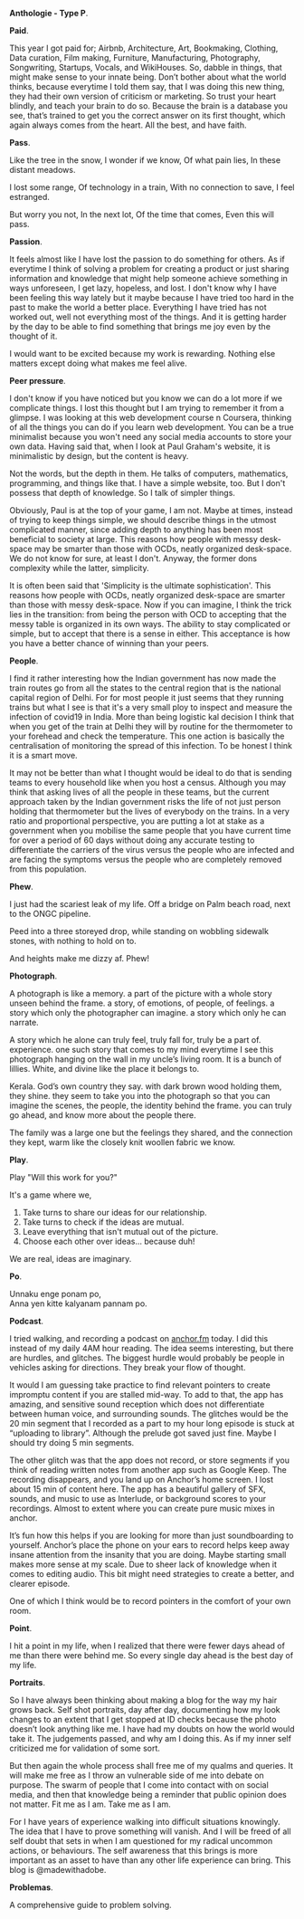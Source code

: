 **Anthologie - Type P**.

**Paid**.

This year I got paid for; Airbnb, Architecture, Art, Bookmaking, Clothing, Data curation, Film making, Furniture, Manufacturing, Photography, Songwriting, Startups, Vocals, and WikiHouses. So, dabble in things, that might make sense to your innate being. Don’t bother about what the world thinks, because everytime I told them say, that I was doing this new thing, they had their own version of criticism or marketing. So trust your heart blindly, and teach your brain to do so. Because the brain is a database you see, that’s trained to get you the correct answer on its first thought, which again always comes from the heart. All the best, and have faith.

**Pass**.

Like the tree in the snow,
I wonder if we know,
Of what pain lies,
In these distant meadows.

I lost some range,
Of technology in a train,
With no connection to save,
I feel estranged.

But worry you not,
In the next lot,
Of the time that comes,
Even this will pass.

**Passion**.

It feels almost like I have lost the passion to do something for others. As if everytime I think of solving a problem for creating a product or just sharing information and knowledge that might help someone achieve something in ways unforeseen, I get lazy, hopeless, and lost. I don't know why I have been feeling this way lately but it maybe because I have tried too hard in the past to make the world a better place. Everything I have tried has not worked out, well not everything most of the things. And it is getting harder by the day to be able to find something that brings me joy even by the thought of it.

I would want to be excited because my work is rewarding. Nothing else matters except doing what makes me feel alive.

**Peer pressure**.

I don't know if you have noticed but you know we can do a lot more if we complicate things. I lost this thought but I am trying to remember it from a glimpse. I was looking at this web development course n Coursera, thinking of all the things you can do if you learn web development. You can be a true minimalist because you won't need any social media accounts to store your own data. Having said that, when I look at Paul Graham's website, it is minimalistic by design, but the content is heavy.

Not the words, but the depth in them. He talks of computers, mathematics, programming, and things like that. I have a simple website, too. But I don't possess that depth of knowledge. So I talk of simpler things.

Obviously, Paul is at the top of your game, I am not. Maybe at times, instead of trying to keep things simple, we should describe things in the utmost complicated manner, since adding depth to anything has been most beneficial to society at large. This reasons how people with messy desk-space may be smarter than those with OCDs, neatly organized desk-space. We do not know for sure, at least I don't. Anyway, the former dons complexity while the latter, simplicity.

It is often been said that 'Simplicity is the ultimate sophistication'. This reasons how people with OCDs, neatly organized desk-space are smarter than those with messy desk-space. Now if you can imagine, I think the trick lies in the transition: from being the person with OCD to accepting that the messy table is organized in its own ways. The ability to stay complicated or simple, but to accept that there is a sense in either. This acceptance is how you have a better chance of winning than your peers.

**People**.

I find it rather interesting how the Indian government has now made the train routes go from all the states to the central region that is the national capital region of Delhi. For for most people it just seems that they running trains but what I see is that it's a very small ploy to inspect and measure the infection of covid19 in India. More than being logistic kal decision I think that when you get of the train at Delhi they will by routine for the thermometer to your forehead and check the temperature. This one action is basically the centralisation of monitoring the spread of this infection. To be honest I think it is a smart move.

It may not be better than what I thought would be ideal to do that is sending teams to every household like when you host a census. Although you may think that asking lives of all the people in these teams, but the current approach taken by the Indian government risks the life of not just person holding that thermometer but the lives of everybody on the trains. In a very ratio and proportional perspective, you are putting a lot at stake as a government when you mobilise the same people that you have current time for over a period of 60 days without doing any accurate testing to differentiate the carriers of the virus versus the people who are infected and are facing the symptoms versus the people who are completely removed from this population.

**Phew**.

I just had the scariest leak of my life.
Off a bridge on Palm beach road,
next to the ONGC pipeline.

Peed into a three storeyed drop,
while standing on wobbling sidewalk stones,
with nothing to hold on to.

And heights make me dizzy af.
Phew!

**Photograph**.

A photograph is like a memory. a part of the picture with a whole story unseen behind the frame. a story, of emotions, of people, of feelings. a story which only the photographer can imagine. a story which only he can narrate.

A story which he alone can truly feel, truly fall for, truly be a part of. experience. one such story that comes to my mind everytime I see this photograph hanging on the wall in my uncle’s living room. It is a bunch of lillies. White, and divine like the place it belongs to.

Kerala. God’s own country they say. with dark brown wood holding them, they shine. they seem to take you into the photograph so that you can imagine the scenes, the people, the identity behind the frame. you can truly go ahead, and know more about the people there.

The family was a large one but the feelings they shared, and the connection they kept, warm like the closely knit woollen fabric we know.

**Play**.

Play "Will this work for you?"

It's a game where we,
1. Take turns to share our ideas for our relationship.
2. Take turns to check if the ideas are mutual.
3. Leave everything that isn't mutual out of the picture.
4. Choose each other over ideas... because duh!

We are real, ideas are imaginary.

**Po**.

Unnaku enge ponam po,  
Anna yen kitte kalyanam pannam po.

**Podcast**.

I tried walking, and recording a podcast on <a href="https://anchor.fm" rel="noopener noreferrer" target="_blank">anchor.fm</a> today. I did this instead of my daily 4AM hour reading. The idea seems interesting, but there are hurdles, and glitches. The biggest hurdle would probably be people in vehicles asking for directions. They break your flow of thought.

It would I am guessing take practice to find relevant pointers to create impromptu content if you are stalled mid-way. To add to that, the app has amazing, and sensitive sound reception which does not differentiate between human voice, and surrounding sounds. The glitches would be the 20 min segment that I recorded as a part to my hour long episode is stuck at “uploading to library”. Although the prelude got saved just fine. Maybe I should try doing 5 min segments.

The other glitch was that the app does not record, or store segments if you think of reading written notes from another app such as Google Keep. The recording disappears, and you land up on Anchor’s home screen. I lost about 15 min of content here. The app has a beautiful gallery of SFX, sounds, and music to use as Interlude, or background scores to your recordings. Almost to extent where you can create pure music mixes in anchor.

It’s fun how this helps if you are looking for more than just soundboarding to yourself. Anchor’s place the phone on your ears to record helps keep away insane attention from the insanity that you are doing. Maybe starting small makes more sense at my scale. Due to sheer lack of knowledge when it comes to editing audio. This bit might need strategies to create a better, and clearer episode.

One of which I think would be to record pointers in the comfort of your own room.

**Point**.

I hit a point in my life, when I realized that there were fewer days ahead of me than there were behind me. So every single day ahead is the best day of my life.

**Portraits**.

So I have always been thinking about making a blog for the way my hair grows back. Self shot portraits, day after day, documenting how my look changes to an extent that I get stopped at ID checks because the photo doesn’t look anything like me. I have had my doubts on how the world would take it. The judgements passed, and why am I doing this. As if my inner self criticized me for validation of some sort.

But then again the whole process shall free me of my qualms and queries. It will make me free as I throw an vulnerable side of me into debate on purpose. The swarm of people that I come into contact with on social media, and then that knowledge being a reminder that public opinion does not matter. Fit me as I am. Take me as I am.

For I have years of experience walking into difficult situations knowingly. The idea that I have to prove something will vanish. And I will be freed of all self doubt that sets in when I am questioned for my radical uncommon actions, or behaviours. The self awareness that this brings is more important as an asset to have than any other life experience can bring. This blog is @madewithadobe.

**Problemas**.

A comprehensive guide to problem solving.

